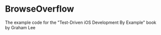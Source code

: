 BrowseOverflow
==============

The example code for the "Test-Driven iOS Development By Example" book by Graham Lee

